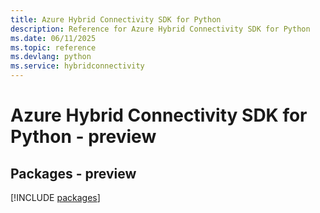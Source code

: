 ```yaml
---
title: Azure Hybrid Connectivity SDK for Python
description: Reference for Azure Hybrid Connectivity SDK for Python
ms.date: 06/11/2025
ms.topic: reference
ms.devlang: python
ms.service: hybridconnectivity
---
```

# Azure Hybrid Connectivity SDK for Python - preview
## Packages - preview
[!INCLUDE [packages](hybrid-connectivity-index.md)]